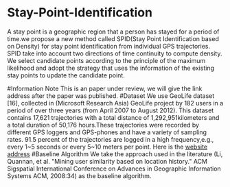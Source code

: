 # Stay-Point-Identification

A stay point is a geographic region that a person has stayed for a period of time.we propose a new method called SPID(Stay Point Identification based on Density) for stay point identification from individual GPS trajectories. SPID take into account two directions of time continuity to compute density. We select candidate points according to the principle of the maximum likelihood and adopt the strategy that uses the information of the existing stay points to update the candidate point.

#Information Note
This is an paper under review, we will give the link address after the paper was published.
#Dataset
We use GeoLife dataset [16], collected in (Microsoft Research Asia) GeoLife project by 182 users in a period of over three years (from April 2007 to August 2012). This dataset contains 17,621 trajectories with a total distance of 1,292,951kilometers and a total duration of 50,176 hours.These trajectories were recorded by different GPS loggers and GPS-phones and have a variety of sampling rates. 91.5 percent of the trajectories are logged in a high frequency,e.g., every 1~5 seconds or every 5~10 meters per point.
Here is the [website address](http://research.microsoft.com/en-us/downloads/b16d359d-d164-469e-9fd4-daa38f2b2e13/)
#Baseline Algorithm
We take the approach used in the literature (Li, Quannan, et al. "Mining user similarity based on location history." ACM Sigspatial International
Conference on Advances in Geographic Information Systems ACM, 2008:34) as the baseline algorithm.